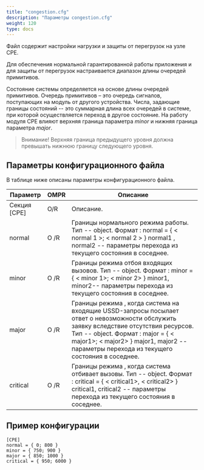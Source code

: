 ```yaml
---
title: "congestion.cfg"
description: "Параметры congestion.cfg"
weight: 120
type: docs
---
```


Файл содержит настройки нагрузки и защиты от перегрузок на узле CPE.

Для обеспечения нормальной гарантированной работы приложения и для защиты от перегрузок настраивается диапазон длины очередей примитивов.

Состояние системы определяется на основе длины очередей примитивов. Очередь примитивов – это очередь сигналов, поступающих на модуль от другого устройства.
Числа, задающие границы состояний -- это суммарная длина всех очередей в системе, при которой осуществляется переход в другое состояние.
На работу модуля CPE влияют верхняя граница параметра *minor* и нижняя граница параметра *major*.

> Внимание! Верхняя граница предыдущего уровня должна превышать нижнюю границу следующего уровня.

## Параметры конфигурационного файла ##

В таблице ниже описаны параметры конфигурационного файла.

| Параметр     | OMPR | Описание                                                                                                                                                                                                                                                                |
|--------------|------|-------------------------------------------------------------------------------------------------------------------------------------------------------------------------------------------------------------------------------------------------------------------------|
| Секция [CPE] | O/R  | Описание.                                                                                                                                                                                                                                                               |
| normal       | O /R | Границы нормального режима работы. Тип -- object. Формат : normal = { < normal 1 >; < normal 2 > } normal1 , normal2 -- параметры перехода из текущего состояния в соседнее.                                                                                            |
| minor        | O /R | Границы режима отбоя входящих вызовов. Тип -- object. Формат : minor = { < minor 1>; < minor 2> } minor1, minor2-- параметры перехода из текущего состояния в соседнее.                                                                                                 |
| major        | O /R | Границы режима , когда система на входящие USSD-запросы посылает ответ о невозможности обслужить заявку вследствие отсутствия ресурсов. Тип -- object. Формат : major = { < major1>; < major2> } major1, major2 -- параметры перехода из текущего состояния в соседнее. |
| critical     | O /R | Границы режима , когда система отбивает вызовы. Тип -- object. Формат : critical = { < critical1>, < critical2> } critical1, critical2 -- параметры перехода из текущего состояния в соседнее.                                                                          |

## Пример конфигурации ##

```
[CPE]
normal = { 0; 800 }
minor = { 750; 900 }
major = { 850; 1000 }
critical = { 950; 6000 }
```